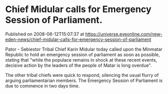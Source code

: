 # Chief Midular calls for Emergency Session of Parliament.
Published on 2008-06-12T15:07:37 at https://universe.eveonline.com/new-eden-news/chief-midular-calls-for-emergency-session-of-parliament

Pator - Sebiestor Tribal Chief Karin Midular today called upon the Minmatar Republic to hold an emergency session of parliament as soon as possible, stating that "while the populace remains in shock at these recent events, decisive action by the leaders of the people of Matar is long overdue". 

The other tribal chiefs were quick to respond, silencing the usual flurry of arguing parliamentarian members. The Emergency Session of Parliament is due to commence in two days time.
